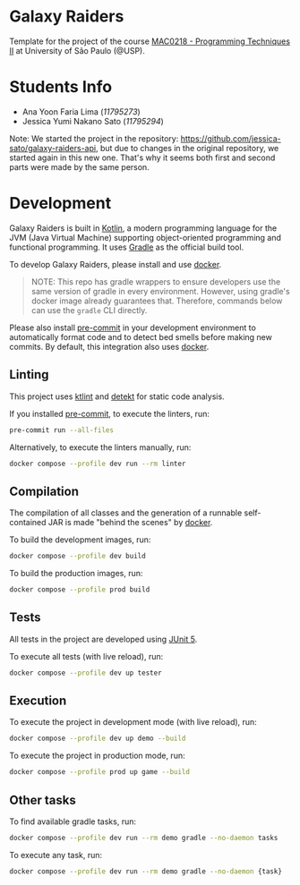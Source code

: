 # Galaxy Raiders

Template for the project of the course [MAC0218 - Programming Techniques II][1]
at University of São Paulo (@USP).

# Students Info
- Ana Yoon Faria Lima (*11795273*)
- Jessica Yumi Nakano Sato (*11795294*)


Note: We started the project in the repository: https://github.com/jessica-sato/galaxy-raiders-api, but due to changes in the original repository, we started again in this new one. That's why it seems both first and second parts were made by the same person.

# Development

Galaxy Raiders is built in [Kotlin][2], a modern programming language for
the JVM (Java Virtual Machine) supporting object-oriented programming and
functional programming. It uses [Gradle][3] as the official build tool.

To develop Galaxy Raiders, please install and use [docker][4].

> NOTE: This repo has gradle wrappers to ensure developers use the same version
> of gradle in every environment. However, using gradle's docker image already
> guarantees that. Therefore, commands below can use the `gradle` CLI directly.

Please also install [pre-commit][5] in your development environment to
automatically format code and to detect bed smells before making new commits.
By default, this integration also uses [docker][4].

## Linting

This project uses [ktlint][6] and [detekt][7] for static code analysis.

If you installed [pre-commit][5], to execute the linters, run:
```bash
pre-commit run --all-files
```

Alternatively, to execute the linters manually, run:
```bash
docker compose --profile dev run --rm linter
```

## Compilation

The compilation of all classes and the generation of a runnable self-contained
JAR is made "behind the scenes" by [docker][4].

To build the development images, run:
```bash
docker compose --profile dev build
```

To build the production images, run:
```bash
docker compose --profile prod build
```

## Tests

All tests in the project are developed using [JUnit 5][8].

To execute all tests (with live reload), run:
```bash
docker compose --profile dev up tester
```

## Execution

To execute the project in development mode (with live reload), run:
```bash
docker compose --profile dev up demo --build
```

To execute the project in production mode, run:
```bash
docker compose --profile prod up game --build
```

## Other tasks

To find available gradle tasks, run:
```bash
docker compose --profile dev run --rm demo gradle --no-daemon tasks
```

To execute any task, run:
```bash
docker compose --profile dev run --rm demo gradle --no-daemon {task}
```

[1]: https://uspdigital.usp.br/jupiterweb/obterDisciplina?sgldis=MAC0218
[2]: https://gradle.org
[3]: https://kotlinlang.org
[4]: https://docs.docker.com
[5]: https://pre-commit.com
[6]: https://github.com/pinterest/ktlint
[7]: https://github.com/detekt/detekt
[8]: https://junit.org/junit5
